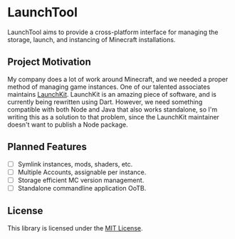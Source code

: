 # LaunchTool
LaunchTool aims to provide a cross-platform interface for managing the storage,
launch, and instancing of Minecraft installations.

## Project Motivation
My company does a lot of work around Minecraft, and we needed a proper method of
managing game instances. One of our talented associates maintains [LaunchKit][LK_GitHub].
LaunchKit is an amazing piece of software, and is currently being rewritten
using Dart. However, we need something compatible with both Node and Java that
also works standalone, so I'm writing this as a solution to that problem, since
the LaunchKit maintainer doesn't want to publish a Node package.

## Planned Features
- [ ] Symlink instances, mods, shaders, etc.
- [ ] Multiple Accounts, assignable per instance.
- [ ] Storage efficient MC version management.
- [ ] Standalone commandline application OoTB.

## License
This library is licensed under the [MIT License](LICENSE).

[LK_GitHub]: https://github.com/cyberpwnn/launchkit